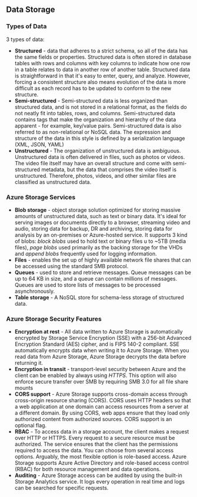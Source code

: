 ## Data Storage

### Types of Data

3 types of data:

- **Structured** - data that adheres to a strict schema, so all of the data has the same fields or properties. Structured data is often stored in database tables with rows and columns with key columns to indicate how one row in a table relates to data in another row of another table. Structured data is straightforward in that it's easy to enter, query, and analyze. However, forcing a consistent structure also means evolution of the data is more difficult as each record has to be updated to conform to the new structure.
- **Semi-structured** - Semi-structured data is less organized than structured data, and is not stored in a relational format, as the fields do not neatly fit into tables, rows, and columns. Semi-structured data contains tags that make the organization and hierarchy of the data apparent - for example, key/value pairs. Semi-structured data is also referred to as non-relational or NoSQL data. The expression and structure of the data in this style is defined by a serialization language (XML, JSON, YAML)
- **Unstructured** - The organization of unstructured data is ambiguous. Unstructured data is often delivered in files, such as photos or videos. The video file itself may have an overall structure and come with semi-structured metadata, but the data that comprises the video itself is unstructured. Therefore, photos, videos, and other similar files are classified as unstructured data.

### Azure Storage Services

- **Blob storage** - object storage solution optimized for storing massive amounts of unstructured data, such as text or binary data. It's ideal for serving images or documents directly to a browser, streaming video and audio, storing data for backup, DR and archiving, storing data for analysis by an on-premises or Azure-hosted service. It supports 3 kind of blobs: *block blobs* used to hold text or binary files u to ~5TB (media files), *page blobs* used primarily as the backing storage for the VHDs and *append blobs* frequently used for logging information.
- **Files** - enables the set up of highly available network file shares that can be accessed using the standard SMB protocol.
- **Queues** - used to store and retrieve messages. Queue messages can be up to 64 KB in size, and a queue can contain millions of messages. Queues are used to store lists of messages to be processed asynchronously.
- **Table storage** - A NoSQL store for schema-less storage of structured data.

### Azure Storage Security Features

- **Encryption at rest** - All data written to Azure Storage is automatically encrypted by Storage Service Encryption (SSE) with a 256-bit Advanced Encryption Standard (AES) cipher, and is FIPS 140-2 compliant. SSE automatically encrypts data when writing it to Azure Storage. When you read data from Azure Storage, Azure Storage decrypts the data before returning it.
- **Encryption in transit** - transport-level security between Azure and the client can be enabled by always using *HTTPS*. This option will also enforce secure transfer over SMB by requiring SMB 3.0 for all file share mounts
- **CORS support** - Azure Storage supports cross-domain access through cross-origin resource sharing (CORS). CORS uses HTTP headers so that a web application at one domain can access resources from a server at a different domain. By using CORS, web apps ensure that they load only authorized content from authorized sources. CORS support is an optional flag.
- **RBAC** - To access data in a storage account, the client makes a request over HTTP or HTTPS. Every request to a secure resource must be authorized. The service ensures that the client has the permissions required to access the data. You can choose from several access options. Arguably, the most flexible option is role-based access. Azure Storage supports Azure Active Directory and role-based access control (RBAC) for both resource management and data operations. 
- **Auditing** - Azure Storage access can be audited by using the built-in Storage Analytics service. It logs every operation in real time and logs can be searched for specific requests.

